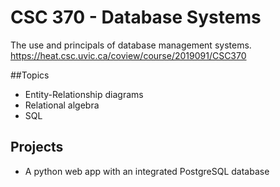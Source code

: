 # CSC 370 - Database Systems

The use and principals of database management systems.
https://heat.csc.uvic.ca/coview/course/2019091/CSC370

##Topics
- Entity-Relationship diagrams
- Relational algebra
- SQL

## Projects
- A python web app with an integrated PostgreSQL database
